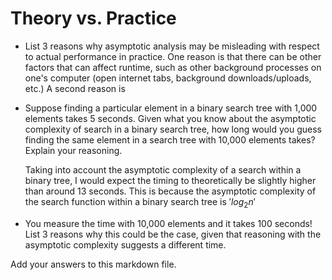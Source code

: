 # Theory vs. Practice

- List 3 reasons why asymptotic analysis may be misleading with respect to
  actual performance in practice.
    One reason is that there can be other factors that can affect runtime, such as other background processes on one's computer (open internet tabs, background downloads/uploads, etc.)
    A second reason is

- Suppose finding a particular element in a binary search tree with 1,000
  elements takes 5 seconds. Given what you know about the asymptotic complexity
  of search in a binary search tree, how long would you guess finding the same
  element in a search tree with 10,000 elements takes? Explain your reasoning.

    Taking into account the asymptotic complexity of a search within a binary tree,
    I would expect the timing to theoretically be slightly higher than around 13 seconds.
    This is because the asymptotic complexity of the search function within a binary search tree
    is $'log_2 n'$

- You measure the time with 10,000 elements and it takes 100 seconds! List 3
  reasons why this could be the case, given that reasoning with the asymptotic
  complexity suggests a different time.

Add your answers to this markdown file.
